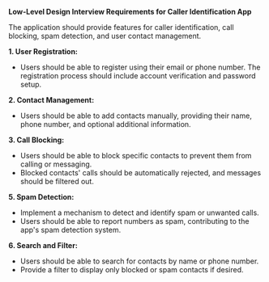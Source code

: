**Low-Level Design Interview Requirements for Caller Identification App**

The application should provide features for caller identification, call blocking, spam detection, and user contact management.

**1. User Registration:**
- Users should be able to register using their email or phone number. The registration process should include account verification and password setup.

**2. Contact Management:**
- Users should be able to add contacts manually, providing their name, phone number, and optional additional information.

**3. Call Blocking:**
- Users should be able to block specific contacts to prevent them from calling or messaging.
- Blocked contacts' calls should be automatically rejected, and messages should be filtered out.

**5. Spam Detection:**
- Implement a mechanism to detect and identify spam or unwanted calls.
- Users should be able to report numbers as spam, contributing to the app's spam detection system.

**6. Search and Filter:**
- Users should be able to search for contacts by name or phone number.
- Provide a filter to display only blocked or spam contacts if desired.